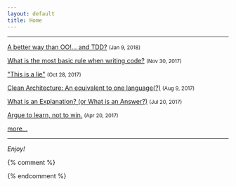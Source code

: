 ```yaml
---
layout: default
title: Home
---
```


-----

[A better way than OO!... and TDD?](/2018/01/08/a-better-way-than-object-orientation-and-TDD) <small>(Jan 9, 2018)</small>

[What is the most basic rule when writing code?](/2017/11/30/the-most-basic-rule-when-writing-code/) <small>(Nov 30, 2017)</small>

["This is a lie"](/2017/10/28/this-is-a-lie/) <small>(Oct 28, 2017)</small>

[Clean Architecture: An equivalent to one language(?)](/2017/08/09/clean-architecture-an-equivalent-to-one-language/) <small>(Aug 9, 2017)</small>

[What is an Explanation? (or What is an Answer?)](/2017/07/20/what-is-an-explanation/) <small>(Jul 20, 2017)</small>

[Argue to learn, not to win.](/2017/04/20/argue-to-learn-not-to-win/) <small>(Apr 20, 2017)</small>



[more...](/blog/archive/)


-----

_Enjoy!_


<!-- {% include christian.html %}
 -->

{% comment %} 

{% endcomment %}
